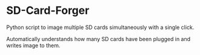 # SD-Card-Forger
Python script to image multiple SD cards simultaneously with a single click.

Automatically understands how many SD cards have been plugged in and writes image to them.
